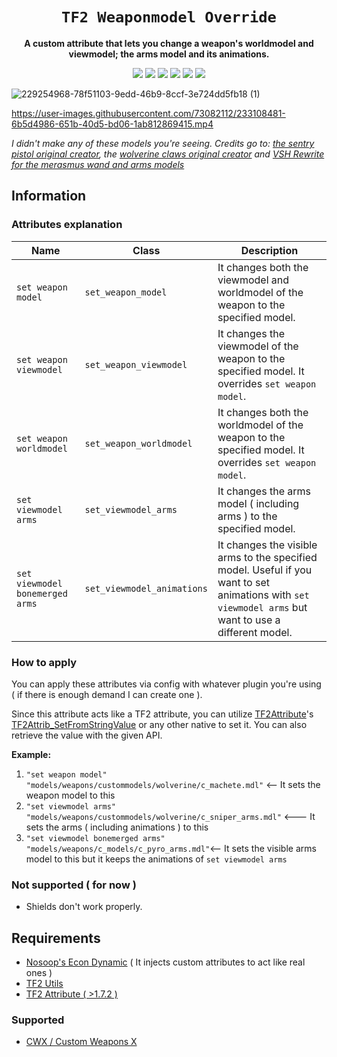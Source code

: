 <div align="center">
  <h1><code>TF2 Weaponmodel Override</code></h1>
  <p>
    <strong>A custom attribute that lets you change a weapon's worldmodel and viewmodel; the arms model and its animations.</strong>
  </p>
  <p style="margin-bottom: 0.5ex;">
    <img
        src="https://img.shields.io/github/downloads/Zabaniya001/TF2CA-weaponmodel_override/total"
    />
    <img
        src="https://img.shields.io/github/last-commit/Zabaniya001/TF2CA-weaponmodel_override"
    />
    <img
        src="https://img.shields.io/github/issues/Zabaniya001/TF2CA-weaponmodel_override"
    />
    <img
        src="https://img.shields.io/github/issues-closed/Zabaniya001/TF2CA-weaponmodel_override"
    />
    <img
        src="https://img.shields.io/github/repo-size/Zabaniya001/TF2CA-weaponmodel_override"
    />
    <img
        src="https://img.shields.io/github/workflow/status/Zabaniya001/TF2CA-weaponmodel_override/Compile%20and%20release"
    />
  </p>
</div>

![229254968-78f51103-9edd-46b9-8ccf-3e724dd5fb18 (1)](https://user-images.githubusercontent.com/73082112/232944588-90748b14-f8d5-4d0e-9f1a-09ad4a1c6cce.png)



https://user-images.githubusercontent.com/73082112/233108481-6b5d4986-651b-40d5-bd06-1ab812869415.mp4



*I didn't make any of these models you're seeing. Credits go to: [the sentry pistol original creator](https://gamebanana.com/skins/139638), the [wolverine claws original creator](https://gamebanana.com/mods/323579) and [VSH Rewrite for the merasmus wand and arms models](https://github.com/redsunservers/VSH-Rewrite)*

## Information

### Attributes explanation

| Name                            | Class                       | Description                                                                                                                                           |
| ------------------------------- |-----------------------------| ------------------------------------------------------------------------------------------------------------------------------------------------------|
| `set weapon model`              | `set_weapon_model`          | It changes both the viewmodel and worldmodel of the weapon to the specified model.                                                                    |
| `set weapon viewmodel`          | `set_weapon_viewmodel`      | It changes the viewmodel of the weapon to the specified model. It overrides `set weapon model`.                                                       |
| `set weapon worldmodel`         | `set_weapon_worldmodel`     | It changes both the worldmodel of the weapon to the specified model. It overrides `set weapon model`.                                                 |
| `set viewmodel arms`            | `set_viewmodel_arms`        | It changes the arms model ( including arms ) to the specified model.                                                                                  |
| `set viewmodel bonemerged arms` | `set_viewmodel_animations`  | It changes the visible arms to the specified model. Useful if you want to set animations with `set viewmodel arms` but want to use a different model. |

### How to apply
You can apply these attributes via config with whatever plugin you're using ( if there is enough demand I can create one ).

Since this attribute acts like a TF2 attribute, you can utilize [TF2Attribute](https://github.com/FlaminSarge/tf2attributes)'s [TF2Attrib_SetFromStringValue](https://github.com/nosoop/tf2attributes/blob/af679918a88464cc23ad86ad737db837c89473bc/scripting/include/tf2attributes.inc#LL45C13-L45C41) or any other native to set it. You can also retrieve the value with the given API. 

**Example:** 
1. `"set weapon model" "models/weapons/custommodels/wolverine/c_machete.mdl"` <-- It sets the weapon model to this
2. `"set viewmodel arms" "models/weapons/custommodels/wolverine/c_sniper_arms.mdl"` <--- It sets the arms ( including animations ) to this
3. `"set viewmodel bonemerged arms" "models/weapons/c_models/c_pyro_arms.mdl"`<-- It sets the visible arms model to this but it keeps the animations of `set viewmodel arms`


### Not supported ( for now )
 - Shields don't work properly.

## Requirements

- [Nosoop's Econ Dynamic](https://github.com/nosoop/SMExt-TFEconDynamic) ( It injects custom attributes to act like real ones )
- [TF2 Utils](https://github.com/nosoop/SM-TFUtils)
- [TF2 Attribute ( >1.7.2 )](https://github.com/FlaminSarge/tf2attributes)


### Supported

- [CWX / Custom Weapons X](https://github.com/nosoop/SM-TFCustomWeaponsX)

